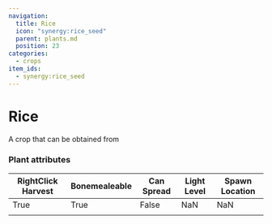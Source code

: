 ```yaml
---
navigation:
  title: Rice
  icon: "synergy:rice_seed"
  parent: plants.md
  position: 23
categories:
  - crops
item_ids:
  - synergy:rice_seed
---
```


# Rice

A crop that can be obtained from <ItemLink id="synergy:wild_rice"/>

<GameScene zoom="2" interactive={true}>
  <Block x="0" z="0" id="synergy:rice" p:age="0"/>
  <Block x="1" z="0" id="synergy:rice" p:age="1"/>
  <Block x="2" z="0" id="synergy:rice" p:age="2"/>
  <Block x="3" z="0" id="synergy:rice" p:age="3"/>
  <Block x="3" z="1" id="synergy:rice" p:age="4"/>
  <Block x="2" z="1" id="synergy:rice" p:age="5"/>
  <Block x="1" z="1" id="synergy:rice" p:age="6"/>
  <Block x="0" z="1" id="synergy:rice" p:age="7"/>
</GameScene>

### Plant attributes

| RightClick Harvest                  | Bonemealeable                       | Can Spread                           | Light Level                        | Spawn Location                     |
| ----------------------------------- | ----------------------------------- | ------------------------------------ | ---------------------------------- | ---------------------------------- |
| <Color color="#00ff00">True</Color> | <Color color="#00ff00">True</Color> | <Color color="#ff0000">False</Color> | <Color color="#ffff00">NaN</Color> | <Color color="#ffff00">NaN</Color> |
|                                     |                                     |                                      |                                    |                                    |
